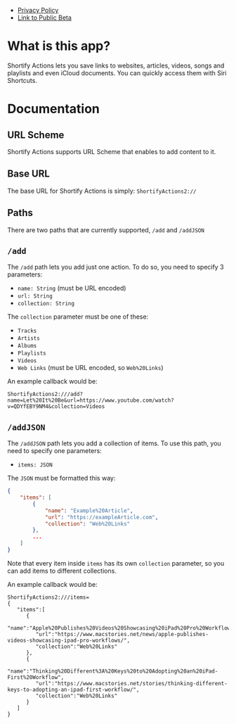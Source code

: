 - [Privacy Policy](./privacy.html)
- [Link to Public Beta]()

# What is this app?
Shortify Actions lets you save links to websites, articles, videos, songs and playlists and even iCloud documents. You can quickly access them with Siri Shortcuts.

# Documentation

## URL Scheme
Shortify Actions supports URL Scheme that enables to add content to it. 

## Base URL
The base URL for Shortify Actions is simply:
`ShortifyActions2://`

## Paths
There are two paths that are currently supported, `/add` and `/addJSON`

## `/add`
The `/add` path lets you add just one action. To do so, you need to specify 3 parameters:
- `name: String` (must be URL encoded)
- `url: String`
- `collection: String`

The `collection` parameter must be one of these:
- `Tracks`
- `Artists`
- `Albums`
- `Playlists`
- `Videos`
- `Web Links` (must be URL encoded, so `Web%20Links`)

An example callback would be:
```
ShortifyActions2:///add?name=Let%20It%20Be&url=https://www.youtube.com/watch?v=QDYfEBY9NM4&collection=Videos
```

## `/addJSON`
The `/addJSON` path lets you add a collection of items. To use this path, you need to specify one parameters: 
- `items: JSON`

The `JSON` must be formatted this way:
```JSON
{
    "items": [
        {
            "name": "Example%20Article",
            "url": "https://exampleArticle.com",
            "collection": "Web%20Links"
        },
        ...
    ]
}
```

Note that every item inside `items` has its own `collection` parameter, so you can add items to different collections.

An example callback would be:
```
ShortifyActions2:///items=
{  
   "items":[  
      {  
         "name":"Apple%20Publishes%20Videos%20Showcasing%20iPad%20Pro%20Workflows",
         "url":"https://www.macstories.net/news/apple-publishes-videos-showcasing-ipad-pro-workflows/",
         "collection":"Web%20Links"
      },
      {  
         "name":"Thinking%20Different%3A%20Keys%20to%20Adopting%20an%20iPad-First%20Workflow",
         "url":"https://www.macstories.net/stories/thinking-different-keys-to-adopting-an-ipad-first-workflow/",
         "collection":"Web%20Links"
      }
   ]
}
```
